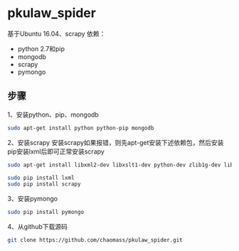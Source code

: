 # pkulaw_spider
基于Ubuntu 16.04、scrapy
依赖：
+ python 2.7和pip
+ mongodb
+ scrapy 
+ pymongo

步骤
--------
1、安装python、pip、mongodb

```bash
sudo apt-get install python python-pip mongodb
```
2、安装scrapy
安装scrapy如果报错，则先apt-get安装下述依赖包，然后安装pip安装lxml后即可正常安装scrapy
```bash
sudo apt-get install libxml2-dev libxslt1-dev python-dev zlib1g-dev libevent-dev python-openssl

sudo pip install lxml
sudo pip install scrapy
```
3、安装pymongo
```bash
sudo pip install pymongo
```

4、从github下载源码
```bash
git clone https://github.com/chaomass/pkulaw_spider.git
```
